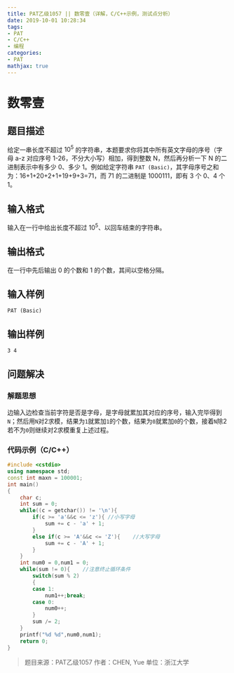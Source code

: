 ```yaml
---
title: PAT乙级1057 || 数零壹（详解，C/C++示例，测试点分析）
date: 2019-10-01 10:28:34
tags:
- PAT
- C/C++
- 编程
categories:
- PAT
mathjax: true
---
```


# **数零壹**
## **题目描述**
给定一串长度不超过 $10^5$ 的字符串，本题要求你将其中所有英文字母的序号（字母 a-z 对应序号 1-26，不分大小写）相加，得到整数 N，然后再分析一下 N 的二进制表示中有多少 0、多少 1。例如给定字符串 `PAT (Basic)`，其字母序号之和为：16+1+20+2+1+19+9+3=71，而 71 的二进制是 1000111，即有 3 个 0、4 个 1。

## **输入格式**
输入在一行中给出长度不超过 $10^5$、以回车结束的字符串。

## **输出格式**
在一行中先后输出 0 的个数和 1 的个数，其间以空格分隔。
## **输入样例**
```null
PAT (Basic)
```
## **输出样例**
```null
3 4
```

## 问题解决
### 解题思想
边输入边检查当前字符是否是字母，是字母就累加其对应的序号，输入完毕得到`N`；然后用`N`对2求模，结果为`1`就累加`1`的个数，结果为`0`就累加`0`的个数，接着`N`除2若不为`0`则继续对2求模重复上述过程。

### 代码示例（C/C++）

```cpp
#include <cstdio>
using namespace std;
const int maxn = 100001;
int main()
{
    char c;
    int sum = 0;
    while((c = getchar()) != '\n'){
        if(c >= 'a'&&c <= 'z'){ //小写字母
            sum += c - 'a' + 1;
        }
        else if(c >= 'A'&&c <= 'Z'){    //大写字母
            sum += c - 'A' + 1;
        }
    }
    int num0 = 0,num1 = 0;
    while(sum != 0){    //注意终止循环条件
        switch(sum % 2)
        {
        case 1:
            num1++;break;
        case 0:
            num0++;
        }
        sum /= 2;
    }
    printf("%d %d",num0,num1);
    return 0;
}
```
>题目来源：PAT乙级1057
>作者：CHEN, Yue
>单位：浙江大学